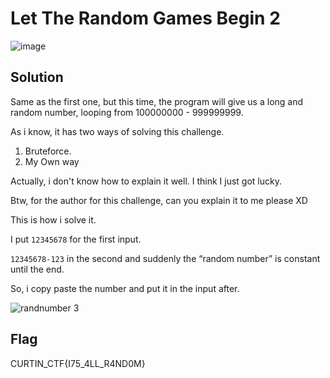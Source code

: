 # Let The Random Games Begin 2

![image](https://github.com/6E3372/Curtin-Malaysia-CTF-2023/assets/129729880/84a9e9f9-a72a-4b2f-a856-d632d823327f)

## Solution

Same as the first one, but this time, the program will give us a long and random number, looping from 100000000 - 999999999.

As i know, it has two ways of solving this challenge.

1. Bruteforce.
2. My Own way

Actually, i don't know how to explain it well. I think I just got lucky.

Btw, for the author for this challenge, can you explain it to me please XD 

This is how i solve it.

I put `12345678` for the first input. 

`12345678-123` in the second and suddenly the “random number” is constant until the end.

So, i copy paste the number and put it in the input after.

![randnumber 3](https://github.com/6E3372/Curtin-Malaysia-CTF-2023/assets/129729880/595fd2bf-c310-44d3-8993-83e14c15a236)

## Flag

CURTIN_CTF{I75_4LL_R4ND0M}
